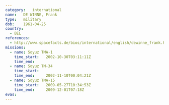 ```yaml
---
category:	international
name:	DE WINNE, Frank
type:	military
dob:	1961-04-25
country:
  - BEL
references:
  - http://www.spacefacts.de/bios/international/english/dewinne_frank.htm
missions:
  - name: Soyuz TMA-1
    time_start:   2002-10-30T03:11:11Z
    time_end:     
  - name: Soyuz TM-34
    time_start:   
    time_end:     2002-11-10T00:04:21Z
  - name: Soyuz TMA-15
    time_start:   2009-05-27T10:34:53Z
    time_end:     2009-12-01T07:18Z
evas:
---
```

